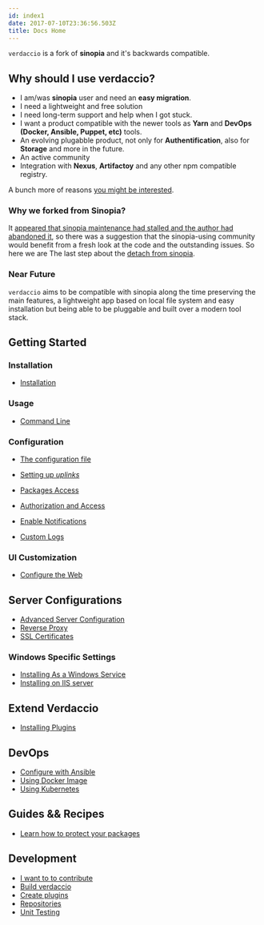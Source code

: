 ```yaml
---
id: index1
date: 2017-07-10T23:36:56.503Z
title: Docs Home
---
```

`verdaccio` is a fork of **sinopia** and it's backwards compatible.

## Why should I use verdaccio?

* I am/was **sinopia** user and need an **easy migration**.
* I need a lightweight and free solution 
* I need long-term support and help when I got stuck.
* I want a product compatible with the newer tools as **Yarn** and **DevOps (Docker, Ansible, Puppet, etc)** tools.
* An evolving plugabble product, not only for **Authentification**, also for **Storage** and more in the future.
* An active community 
* Integration with **Nexus**, **Artifactoy** and any other npm compatible registry.

A bunch more of reasons [you might be interested](https://medium.com/@jotadeveloper/five-use-cases-where-a-npm-private-proxy-fits-in-your-workflow-632a81779c14).

### Why we forked from Sinopia? 

It [appeared that sinopia maintenance had stalled and the author had abandoned it](https://github.com/rlidwka/sinopia/issues/376), so there was a suggestion that the sinopia-using community would benefit from a fresh look at the code and the outstanding issues. So here we are The last step about the [detach from sinopia](https://github.com/verdaccio/verdaccio/issues/38).

### Near Future 

`verdaccio` aims to be compatible with sinopia along the time preserving the main features, a lightweight app based on local file system and easy installation but being able to be pluggable and built over a modern tool stack.

## Getting Started

### Installation

* [Installation](/docs/installation)

### Usage

* [Command Line](/docs/cli)

### Configuration

* [The configuration file](/docs/configuration)
* [Setting up *uplinks*](/docs/uplinks)
* [Packages Access](/docs/packages)
* [Authorization and Access](/docs/authentication)
* [Enable Notifications](/docs/notifications)

* [Custom Logs](/docs/logger)

### UI Customization

* [Configure the Web](/docs/webui)

## Server Configurations

* [Advanced Server Configuration](/docs/server)
* [Reverse Proxy](/docs/reverse-proxy)
* [SSL Certificates](/docs/ssl)

### Windows Specific Settings

* [Installing As a Windows Service](/docs/windows)
* [Installing on IIS server](/docs/iis-server)

## Extend Verdaccio

* [Installing Plugins](/docs/plugins)

## DevOps

* [Configure with Ansible](/docs/ansible)
* [Using Docker Image](/docs/docker)
* [Using Kubernetes](/docs/kubernetes)

## Guides && Recipes

* [Learn how to protect your packages](/docs/recipes/protect-your-dependencies)

## Development

* [I want to to contribute](/docs/dev/contributing)
* [Build verdaccio](/docs/dev/build)
* [Create plugins](/docs/dev/plugins)
* [Repositories](/docs/dev/repositories)
* [Unit Testing](/docs/dev/unit-test)
